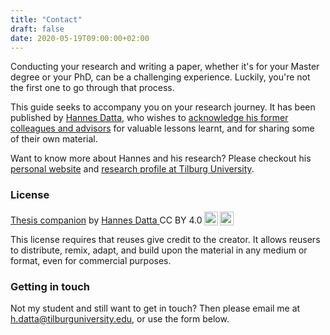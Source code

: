 ```yaml
---
title: "Contact"
draft: false
date: 2020-05-19T09:00:00+02:00
---
```


Conducting your research and writing a paper, whether it's for your Master degree or your PhD, can be a challenging experience. Luckily, you're not the first one to go through that process.

This guide seeks to accompany you on your research journey. It has been published by [Hannes Datta](https://hannesdatta.com), who wishes to [acknowledge his former colleagues and advisors](acknowledgements) for valuable lessons learnt, and for sharing some of their own material.

Want to know more about Hannes and his research? Please checkout his [personal website](https://hannesdatta.com) and [research profile at Tilburg University](https://tiu.nu/datta).

<!--Submit the form and confirm your email address at [Formspree](https://formspree.io/).-->

### License

<p xmlns:dct="http://purl.org/dc/terms/" xmlns:cc="http://creativecommons.org/ns#" class="license-text"><a rel="cc:attributionURL" href="https://thesis.hannesdatta.com"><span rel="dct:title">Thesis companion</span></a> by <a rel="cc:attributionURL" href="https://hannesdatta.com"><span rel="cc:attributionName">Hannes Datta</span> </a>CC BY 4.0<a href="https://creativecommons.org/licenses/by/4.0"><img style="height:22px!important;margin-left: 3px;vertical-align:text-bottom;" src="https://search.creativecommons.org/static/img/cc_icon.svg" /><img  style="height:22px!important;margin-left: 3px;vertical-align:text-bottom;" src="https://search.creativecommons.org/static/img/cc-by_icon.svg" /></a></p>

This license requires that reuses give credit to the creator. It allows reusers to distribute, remix, adapt, and build upon the material in any medium or format, even for commercial purposes.

### Getting in touch

Not my student and still want to get in touch? Then please email me at [h.datta@tilburguniversity.edu](mailto:h.datta@tilburguniversity.edu), or use the form below.
